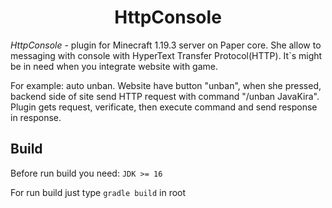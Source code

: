 <h1 align=center>HttpConsole</h1>

*HttpConsole* - plugin for Minecraft 1.19.3 server on Paper core. She allow to messaging with console with HyperText Transfer Protocol(HTTP). It`s might be in need when you integrate website with game. 

For example: auto unban. Website have button "unban", when she pressed, backend side of site send HTTP request with command "/unban JavaKira". Plugin gets request, verificate, then execute command and send response in response.

## Build

Before run build you need: ``JDK >= 16``

For run build just type ``gradle build`` in root
